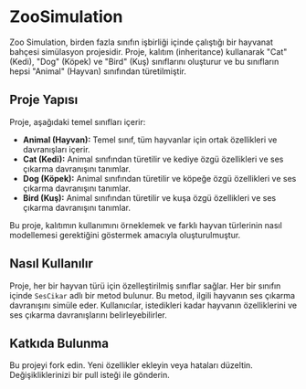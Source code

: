 # ZooSimulation

Zoo Simulation, birden fazla sınıfın işbirliği içinde çalıştığı bir hayvanat bahçesi simülasyon projesidir. Proje, kalıtım (inheritance) kullanarak "Cat" (Kedi), "Dog" (Köpek) ve "Bird" (Kuş) sınıflarını oluşturur ve bu sınıfların hepsi "Animal" (Hayvan) sınıfından türetilmiştir.

## Proje Yapısı

Proje, aşağıdaki temel sınıfları içerir:

- **Animal (Hayvan):** Temel sınıf, tüm hayvanlar için ortak özellikleri ve davranışları içerir.
- **Cat (Kedi):** Animal sınıfından türetilir ve kediye özgü özellikleri ve ses çıkarma davranışını tanımlar.
- **Dog (Köpek):** Animal sınıfından türetilir ve köpeğe özgü özellikleri ve ses çıkarma davranışını tanımlar.
- **Bird (Kuş):** Animal sınıfından türetilir ve kuşa özgü özellikleri ve ses çıkarma davranışını tanımlar.

Bu proje, kalıtımın kullanımını örneklemek ve farklı hayvan türlerinin nasıl modellemesi gerektiğini göstermek amacıyla oluşturulmuştur.

## Nasıl Kullanılır

Proje, her bir hayvan türü için özelleştirilmiş sınıflar sağlar. Her bir sınıfın içinde `SesCikar` adlı bir metod bulunur. Bu metod, ilgili hayvanın ses çıkarma davranışını simüle eder. Kullanıcılar, istedikleri kadar hayvanın özelliklerini ve ses çıkarma davranışlarını belirleyebilirler.

## Katkıda Bulunma
Bu projeyi fork edin.
Yeni özellikler ekleyin veya hataları düzeltin.
Değişikliklerinizi bir pull isteği ile gönderin.

